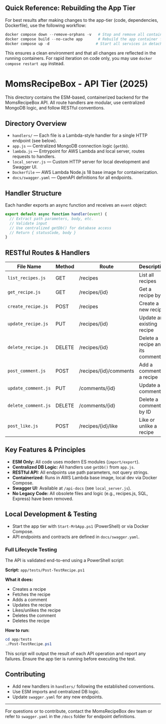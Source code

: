 ## Quick Reference: Rebuilding the App Tier

For best results after making changes to the app-tier (code, dependencies, Dockerfile), use the following workflow:

```powershell
docker compose down --remove-orphans -v   # Stop and remove all containers, networks, and volumes
docker compose build --no-cache app       # Rebuild the app container from scratch
docker compose up -d                     # Start all services in detached mode
```

This ensures a clean environment and that all changes are reflected in the running containers. For rapid iteration on code only, you may use `docker compose restart app` instead.

# MomsRecipeBox - API Tier (2025)

This directory contains the ESM-based, containerized backend for the MomsRecipeBox API. All route handlers are modular, use centralized MongoDB logic, and follow RESTful conventions.

## Directory Overview

- `handlers/` — Each file is a Lambda-style handler for a single HTTP endpoint (see below).
- `app.js` — Centralized MongoDB connection logic (`getDb`).
- `lambda.js` — Entrypoint for AWS Lambda and local server, routes requests to handlers.
- `local_server.js` — Custom HTTP server for local development and Swagger UI.
- `Dockerfile` — AWS Lambda Node.js 18 base image for containerization.
- `docs/swagger.yaml` — OpenAPI definitions for all endpoints.

## Handler Structure

Each handler exports an async function and receives an `event` object:

```js
export default async function handler(event) {
  // Extract path parameters, body, etc.
  // Validate input
  // Use centralized getDb() for database access
  // Return { statusCode, body }
}
```

## RESTful Routes & Handlers

| File Name             | Method | Route                          | Description                       |
|-----------------------|--------|-------------------------------|-----------------------------------|
| `list_recipes.js`     | GET    | /recipes                      | List all recipes                   |
| `get_recipe.js`       | GET    | /recipes/{id}                 | Get a recipe by ID                 |
| `create_recipe.js`    | POST   | /recipes                      | Create a new recipe                |
| `update_recipe.js`    | PUT    | /recipes/{id}                 | Update an existing recipe          |
| `delete_recipe.js`    | DELETE | /recipes/{id}                 | Delete a recipe and its comments   |
| `post_comment.js`     | POST   | /recipes/{id}/comments        | Add a comment to a recipe          |
| `update_comment.js`   | PUT    | /comments/{id}                | Update a comment                   |
| `delete_comment.js`   | DELETE | /comments/{id}                | Delete a comment by ID             |
| `post_like.js`        | POST   | /recipes/{id}/like            | Like or unlike a recipe            |

## Key Features & Principles

- **ESM Only:** All code uses modern ES modules (`import/export`).
- **Centralized DB Logic:** All handlers use `getDb()` from `app.js`.
- **RESTful API:** All endpoints use path parameters, not query strings.
- **Containerized:** Runs in AWS Lambda base image, local dev via Docker Compose.
- **Swagger UI:** Available at `/api-docs` (see `local_server.js`).
- **No Legacy Code:** All obsolete files and logic (e.g., recipes.js, SQL, Express) have been removed.


## Local Development & Testing

- Start the app tier with `Start-MrbApp.ps1` (PowerShell) or via Docker Compose.
- API endpoints and contracts are defined in `docs/swagger.yaml`.

### Full Lifecycle Testing

The API is validated end-to-end using a PowerShell script:

**Script:** `app/tests/Post-TestRecipe.ps1`

**What it does:**
- Creates a recipe
- Fetches the recipe
- Adds a comment
- Updates the recipe
- Likes/unlikes the recipe
- Deletes the comment
- Deletes the recipe

**How to run:**

```powershell
cd app/tests
./Post-TestRecipe.ps1
```

This script will output the result of each API operation and report any failures. Ensure the app tier is running before executing the test.

## Contributing

- Add new handlers in `handlers/` following the established conventions.
- Use ESM imports and centralized DB logic.
- Update `swagger.yaml` for any new endpoints.

---

For questions or to contribute, contact the MomsRecipeBox dev team or refer to `swagger.yaml` in the `/docs` folder for endpoint definitions.
